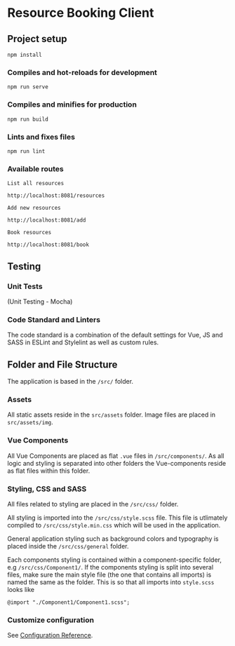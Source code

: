 # Resource Booking Client



## Project setup
```
npm install
```


### Compiles and hot-reloads for development
```
npm run serve
```


### Compiles and minifies for production
```
npm run build
```


### Lints and fixes files
```
npm run lint
```


### Available routes


```
List all resources

http://localhost:8081/resources

Add new resources

http://localhost:8081/add

Book resources

http://localhost:8081/book

```




## Testing

### Unit Tests

(Unit Testing - Mocha)


### Code Standard and Linters

The code standard is a combination of the default settings for Vue, JS and
SASS in ESLint and Stylelint as well as custom rules.


## Folder and File Structure

The application is based in the `/src/` folder.


### Assets

All static assets reside in the `src/assets` folder. Image files
are placed in `src/assets/img`.


### Vue Components

All Vue Components are placed as flat `.vue` files in `/src/components/`. As
all logic and styling is separated into other folders the Vue-components reside
as flat files within this folder.


### Styling, CSS and SASS

All files related to styling are placed in the `/src/css/` folder.

All styling is imported into the `/src/css/style.scss` file. This file is
utlimately compiled to `/src/css/style.min.css` which will be used in the
application.

General application styling such as background colors and typography is placed
inside the `/src/css/general` folder.

Each components styling is contained within a component-specific folder, e.g
`/src/css/Component1/`. If the components styling is split into several files,
make sure the main style file (the one that contains all imports) is named the
same as the folder. This is so that all imports into `style.scss` looks like
```
@import "./Component1/Component1.scss";
```


### Customize configuration
See [Configuration Reference](https://cli.vuejs.org/config/).
